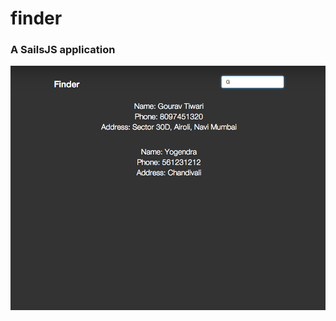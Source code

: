 # finder
### A SailsJS application

![Finder](https://github.com/gouravtiwari/addressbook/raw/master/docs/finder.png)
